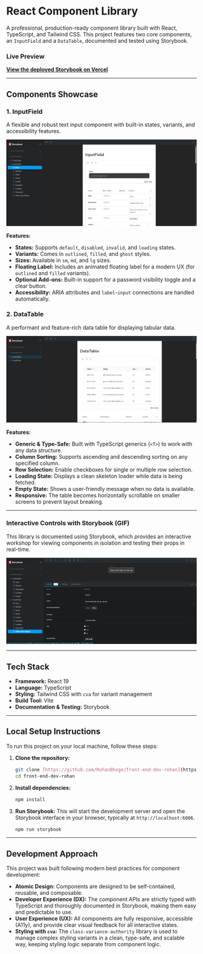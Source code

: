 # React Component Library

A professional, production-ready component library built with React, TypeScript, and Tailwind CSS. This project features two core components, an `InputField` and a `DataTable`, documented and tested using Storybook.

### Live Preview

**[View the deployed Storybook on Vercel](https://frontend-devlopment-khaki.vercel.app/?path=/story/components-inputfield--with-clear-button)**

---

## Components Showcase

### 1. InputField

A flexible and robust text input component with built-in states, variants, and accessibility features.

<!-- Screenshot of InputField Docs -->
<!-- Drag and drop your InputField screenshot here -->
![InputField Showcase](./src/assets/inputField.png)

**Features:**
- **States:** Supports `default`, `disabled`, `invalid`, and `loading` states.
- **Variants:** Comes in `outlined`, `filled`, and `ghost` styles.
- **Sizes:** Available in `sm`, `md`, and `lg` sizes.
- **Floating Label:** Includes an animated floating label for a modern UX (for `outlined` and `filled` variants).
- **Optional Add-ons:** Built-in support for a password visibility toggle and a clear button.
- **Accessibility:** ARIA attributes and `label`-`input` connections are handled automatically.

### 2. DataTable

A performant and feature-rich data table for displaying tabular data.

<!-- Screenshot of DataTable Showcase -->
<!-- Drag and drop your DataTable screenshot here -->
![DataTable Showcase](./src/assets/dataTable.png)

**Features:**
- **Generic & Type-Safe:** Built with TypeScript generics (`<T>`) to work with any data structure.
- **Column Sorting:** Supports ascending and descending sorting on any specified column.
- **Row Selection:** Enable checkboxes for single or multiple row selection.
- **Loading State:** Displays a clean skeleton loader while data is being fetched.
- **Empty State:** Shows a user-friendly message when no data is available.
- **Responsive:** The table becomes horizontally scrollable on smaller screens to prevent layout breaking.

---

### Interactive Controls with Storybook (GIF)

This library is documented using Storybook, which provides an interactive workshop for viewing components in isolation and testing their props in real-time.

<!-- (Optional) Interactive GIF -->
<!-- Drag and drop your interactive GIF here -->
![Storybook Controls GIF](./src/assets/StoryBookControls.png)

---

## Tech Stack

- **Framework:** React 19
- **Language:** TypeScript
- **Styling:** Tailwind CSS with `cva` for variant management
- **Build Tool:** Vite
- **Documentation & Testing:** Storybook

---

## Local Setup Instructions

To run this project on your local machine, follow these steps:

1.  **Clone the repository:**
    ```bash
    git clone [https://github.com/RohanBhoge/front-end-dev-rohan](https://github.com/RohanBhoge/front-end-dev-rohanp)
    cd front-end-dev-rohan
    ```

2.  **Install dependencies:**
    ```bash
    npm install
    ```

3.  **Run Storybook:**
    This will start the development server and open the Storybook interface in your browser, typically at `http://localhost:6006`.
    ```bash
    npm run storybook
    ```

---

## Development Approach

This project was built following modern best practices for component development:

- **Atomic Design:** Components are designed to be self-contained, reusable, and composable.
- **Developer Experience (DX):** The component APIs are strictly typed with TypeScript and thoroughly documented in Storybook, making them easy and predictable to use.
- **User Experience (UX):** All components are fully responsive, accessible (A11y), and provide clear visual feedback for all interactive states.
- **Styling with `cva`:** The `class-variance-authority` library is used to manage complex styling variants in a clean, type-safe, and scalable way, keeping styling logic separate from component logic.
